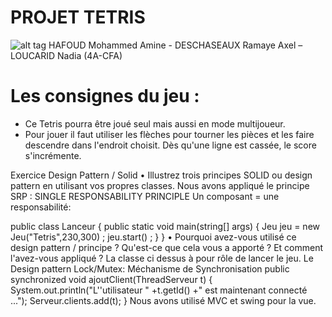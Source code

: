 PROJET TETRIS 
=============
![alt tag](http://fr.ubergizmo.com/wp-content/uploads/2014/01/tetris-logo.jpg)
HAFOUD Mohammed Amine - DESCHASEAUX Ramaye Axel – LOUCARID Nadia (4A-CFA)

Les consignes du jeu : 
=======================
- Ce Tetris pourra être joué seul mais aussi en mode multijoueur.
- Pour jouer il faut utiliser les flèches pour tourner les pièces et les faire descendre dans l'endroit choisit. Dès qu'une ligne est cassée, le score s'incrémente.

Exercice Design Pattern / Solid
•	Illustrez trois principes SOLID ou design pattern en utilisant vos propres classes.
Nous avons appliqué le principe SRP : SINGLE RESPONSABILITY PRINCIPLE 
Un composant = une responsabilité: 

public class Lanceur {
public static void main(string[] args) {
Jeu jeu = new Jeu("Tetris",230,300) ;
jeu.start() ;
}
}
•	Pourquoi avez-vous utilisé ce design pattern / principe ? Qu'est-ce que cela vous a apporté ? Et comment l'avez-vous appliqué ?
La classe ci dessus à pour rôle de lancer le jeu. Le Design pattern Lock/Mutex: Méchanisme de Synchronisation public synchronized void ajoutClient(ThreadServeur t) { System.out.println("L''utilisateur " +t.getId() +" est maintenant connecté ..."); Serveur.clients.add(t); }
Nous avons utilisé MVC et swing pour la vue. 



